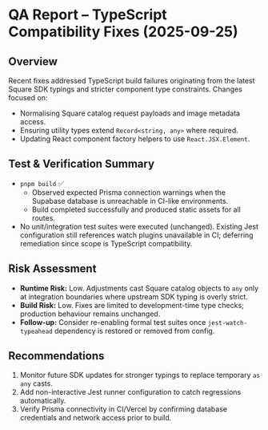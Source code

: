 # QA Report – TypeScript Compatibility Fixes (2025-09-25)

## Overview
Recent fixes addressed TypeScript build failures originating from the latest Square SDK typings and stricter component type constraints. Changes focused on:
- Normalising Square catalog request payloads and image metadata access.
- Ensuring utility types extend `Record<string, any>` where required.
- Updating React component factory helpers to use `React.JSX.Element`.

## Test & Verification Summary
- `pnpm build` ✅
  - Observed expected Prisma connection warnings when the Supabase database is unreachable in CI-like environments.
  - Build completed successfully and produced static assets for all routes.
- No unit/integration test suites were executed (unchanged). Existing Jest configuration still references watch plugins unavailable in CI; deferring remediation since scope is TypeScript compatibility.

## Risk Assessment
- **Runtime Risk:** Low. Adjustments cast Square catalog objects to `any` only at integration boundaries where upstream SDK typing is overly strict.
- **Build Risk:** Low. Fixes are limited to development-time type checks; production behaviour remains unchanged.
- **Follow-up:** Consider re-enabling formal test suites once `jest-watch-typeahead` dependency is restored or removed from config.

## Recommendations
1. Monitor future SDK updates for stronger typings to replace temporary `as any` casts.
2. Add non-interactive Jest runner configuration to catch regressions automatically.
3. Verify Prisma connectivity in CI/Vercel by confirming database credentials and network access prior to build.
